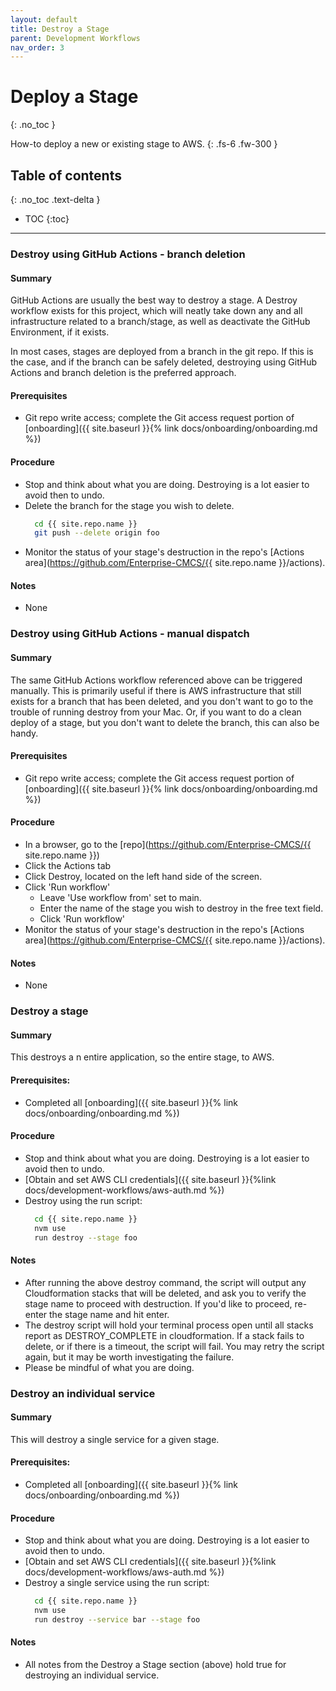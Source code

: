 ```yaml
---
layout: default
title: Destroy a Stage
parent: Development Workflows
nav_order: 3
---
```


# Deploy a Stage
{: .no_toc }

How-to deploy a new or existing stage to AWS.
{: .fs-6 .fw-300 }

## Table of contents
{: .no_toc .text-delta }

- TOC
{:toc}

---

### Destroy using GitHub Actions - branch deletion

#### Summary
GitHub Actions are usually the best way to destroy a stage.  A Destroy workflow exists for this project, which will neatly take down any and all infrastructure related to a branch/stage, as well as deactivate the GitHub Environment, if it exists.

In most cases, stages are deployed from a branch in the git repo.  If this is the case, and if the branch can be safely deleted, destroying using GitHub Actions and branch deletion is the preferred approach.

#### Prerequisites
- Git repo write access; complete the Git access request portion of [onboarding]({{ site.baseurl }}{% link docs/onboarding/onboarding.md %})

#### Procedure
- Stop and think about what you are doing.  Destroying is a lot easier to avoid then to undo.
- Delete the branch for the stage you wish to delete.
  ```bash
    cd {{ site.repo.name }}
    git push --delete origin foo
  ```
- Monitor the status of your stage's destruction in the repo's [Actions area](https://github.com/Enterprise-CMCS/{{ site.repo.name }}/actions).

#### Notes
- None

### Destroy using GitHub Actions - manual dispatch

#### Summary
The same GitHub Actions workflow referenced above can be triggered manually.  This is primarily useful if there is AWS infrastructure that still exists for a branch that has been deleted, and you don't want to go to the trouble of running destroy from your Mac.  Or, if you want to do a clean deploy of a stage, but you don't want to delete the branch, this can also be handy.

#### Prerequisites
- Git repo write access; complete the Git access request portion of [onboarding]({{ site.baseurl }}{% link docs/onboarding/onboarding.md %})

#### Procedure
- In a browser, go to the [repo](https://github.com/Enterprise-CMCS/{{ site.repo.name }})
- Click the Actions tab
- Click Destroy, located on the left hand side of the screen.
- Click 'Run workflow'
  - Leave 'Use workflow from' set to main.
  - Enter the name of the stage you wish to destroy in the free text field.
  - Click 'Run workflow'
- Monitor the status of your stage's destruction in the repo's [Actions area](https://github.com/Enterprise-CMCS/{{ site.repo.name }}/actions).

#### Notes
- None

### Destroy a stage

#### Summary
This destroys a n entire application, so the entire stage, to AWS.

#### Prerequisites:
- Completed all [onboarding]({{ site.baseurl }}{% link docs/onboarding/onboarding.md %})

#### Procedure
- Stop and think about what you are doing.  Destroying is a lot easier to avoid then to undo.
- [Obtain and set AWS CLI credentials]({{ site.baseurl }}{%link docs/development-workflows/aws-auth.md %})
- Destroy using the run script:
  ```bash
    cd {{ site.repo.name }}
    nvm use
    run destroy --stage foo
  ```

#### Notes
- After running the above destroy command, the script will output any Cloudformation stacks that will be deleted, and ask you to verify the stage name to proceed with destruction.  If you'd like to proceed, re-enter the stage name and hit enter.
- The destroy script will hold your terminal process open until all stacks report as DESTROY_COMPLETE in cloudformation.  If a stack fails to delete, or if there is a timeout, the script will fail.  You may retry the script again, but it may be worth investigating the failure.
- Please be mindful of what you are doing.

### Destroy an individual service

#### Summary

This will destroy a single service for a given stage.

#### Prerequisites:
- Completed all [onboarding]({{ site.baseurl }}{% link docs/onboarding/onboarding.md %})

#### Procedure
- Stop and think about what you are doing.  Destroying is a lot easier to avoid then to undo.
- [Obtain and set AWS CLI credentials]({{ site.baseurl }}{%link docs/development-workflows/aws-auth.md %})
- Destroy a single service using the run script:
  ```bash
    cd {{ site.repo.name }}
    nvm use
    run destroy --service bar --stage foo
  ```

#### Notes
- All notes from the Destroy a Stage section (above) hold true for destroying an individual service.

